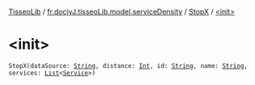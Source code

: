 [TisseoLib](../../index.md) / [fr.docjyJ.tisseoLib.model.serviceDensity](../index.md) / [StopX](index.md) / [&lt;init&gt;](./-init-.md)

# &lt;init&gt;

`StopX(dataSource: `[`String`](https://kotlinlang.org/api/latest/jvm/stdlib/kotlin/-string/index.html)`, distance: `[`Int`](https://kotlinlang.org/api/latest/jvm/stdlib/kotlin/-int/index.html)`, id: `[`String`](https://kotlinlang.org/api/latest/jvm/stdlib/kotlin/-string/index.html)`, name: `[`String`](https://kotlinlang.org/api/latest/jvm/stdlib/kotlin/-string/index.html)`, services: `[`List`](https://kotlinlang.org/api/latest/jvm/stdlib/kotlin.collections/-list/index.html)`<`[`Service`](../-service/index.md)`>)`